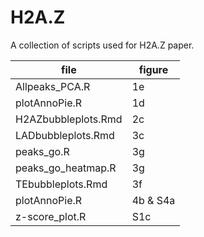 # H2A.Z
A collection of scripts used for H2A.Z paper.

| file  | figure |
| ------------- | ------------- |
| Allpeaks_PCA.R  | 1e |
| plotAnnoPie.R  | 1d |
| H2AZbubbleplots.Rmd  | 2c |
| LADbubbleplots.Rmd  | 3c |
| peaks_go.R  | 3g |
| peaks_go_heatmap.R  | 3g |
| TEbubbleplots.Rmd  | 3f |
| plotAnnoPie.R  | 4b & S4a |
| z-score_plot.R  | S1c |
